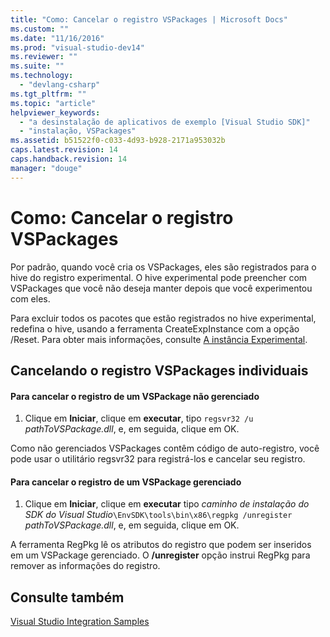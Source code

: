 ```yaml
---
title: "Como: Cancelar o registro VSPackages | Microsoft Docs"
ms.custom: ""
ms.date: "11/16/2016"
ms.prod: "visual-studio-dev14"
ms.reviewer: ""
ms.suite: ""
ms.technology: 
  - "devlang-csharp"
ms.tgt_pltfrm: ""
ms.topic: "article"
helpviewer_keywords: 
  - "a desinstalação de aplicativos de exemplo [Visual Studio SDK]"
  - "instalação, VSPackages"
ms.assetid: b51522f0-c033-4d93-b928-2171a953032b
caps.latest.revision: 14
caps.handback.revision: 14
manager: "douge"
---
```

# Como: Cancelar o registro VSPackages
Por padrão, quando você cria os VSPackages, eles são registrados para o hive do registro experimental. O hive experimental pode preencher com VSPackages que você não deseja manter depois que você experimentou com eles.  
  
 Para excluir todos os pacotes que estão registrados no hive experimental, redefina o hive, usando a ferramenta CreateExpInstance com a opção \/Reset. Para obter mais informações, consulte [A instância Experimental](../Topic/The%20Experimental%20Instance.md).  
  
## Cancelando o registro VSPackages individuais  
  
#### Para cancelar o registro de um VSPackage não gerenciado  
  
1.  Clique em **Iniciar**, clique em **executar**, tipo `regsvr32 /u` *pathToVSPackage.dll*, e, em seguida, clique em OK.  
  
 Como não gerenciados VSPackages contêm código de auto\-registro, você pode usar o utilitário regsvr32 para registrá\-los e cancelar seu registro.  
  
#### Para cancelar o registro de um VSPackage gerenciado  
  
1.  Clique em **Iniciar**, clique em **executar** tipo *caminho de instalação do SDK do Visual Studio*`\EnvSDK\tools\bin\x86\regpkg /unregister` *pathToVSPackage.dll*, e, em seguida, clique em OK.  
  
 A ferramenta RegPkg lê os atributos do registro que podem ser inseridos em um VSPackage gerenciado. O **\/unregister** opção instrui RegPkg para remover as informações do registro.  
  
## Consulte também  
 [Visual Studio Integration Samples](http://msdn.microsoft.com/pt-br/b5dbf078-3af2-4fed-a1ea-171e4ee73a43)